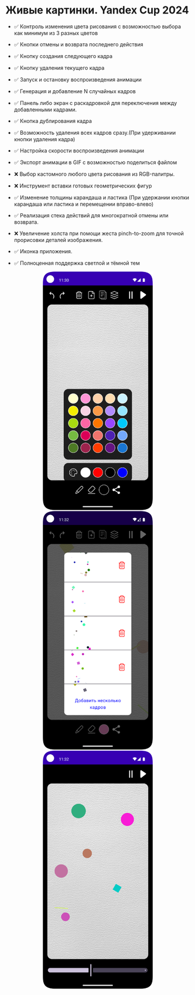 # Живые картинки. Yandex Cup 2024

* ✅ Контроль изменения цвета рисования с возможностью выбора как минимум из 3 разных цветов

* ✅ Кнопки отмены и возврата последнего действия
* ✅ Кнопку создания следующего кадра
* ✅ Кнопку удаления текущего кадра
* ✅ Запуск и остановку воспроизведения анимации
* ✅ Генерация и добавление N случайных кадров
* ✅ Панель либо экран с раскадровкой для переключения между добавленными кадрами.
* ✅ Кнопка дублирования кадра 
* ✅ Возможность удаления всех кадров сразу.(При удерживании кнопки удаления кадра)
* ✅ Настройка скорости воспроизведения анимации
* ✅ Экспорт анимации в GIF с возможностью поделиться файлом
* ❌ Выбор кастомного любого цвета рисования из RGB-палитры.
* ❌ Инструмент вставки готовых геометрических фигур
* ✅ Изменение толщины карандаша и ластика (При удержании кнопки карандаша или ластика и перемещении вправо-влево)
* ✅ Реализация стека действий для многократной отмены или возврата.
* ❌ Увеличение холста при помощи жеста pinch-to-zoom для точной прорисовки деталей изображения.
* ✅ Иконка приложения.
* ✅ Полноценная поддержка светлой и тёмной тем


<p align="center">
  <img src="./palette.png" alt="Palette" width="300"/>
  <img src="./layers.png" alt="Layers" width="300"/>
  <img src="./animation.png" alt="Animation" width="300"/>
</p>